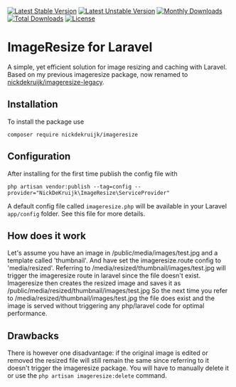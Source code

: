 [![Latest Stable Version](https://poser.pugx.org/nickdekruijk/imageresize/v/stable)](https://packagist.org/packages/nickdekruijk/imageresize)
[![Latest Unstable Version](https://poser.pugx.org/nickdekruijk/imageresize/v/unstable)](https://packagist.org/packages/nickdekruijk/imageresize)
[![Monthly Downloads](https://poser.pugx.org/nickdekruijk/imageresize/d/monthly)](https://packagist.org/packages/nickdekruijk/imageresize)
[![Total Downloads](https://poser.pugx.org/nickdekruijk/imageresize/downloads)](https://packagist.org/packages/nickdekruijk/imageresize)
[![License](https://poser.pugx.org/nickdekruijk/imageresize/license)](https://packagist.org/packages/nickdekruijk/imageresize)

# ImageResize for Laravel
A simple, yet efficient solution for image resizing and caching with Laravel.
Based on my previous imageresize package, now renamed to [nickdekruijk/imageresize-legacy](https://github.com/nickdekruijk/imageresize-legacy).

## Installation
To install the package use

`composer require nickdekruijk/imageresize`

## Configuration
After installing for the first time publish the config file with

`php artisan vendor:publish --tag=config --provider="NickDeKruijk\ImageResize\ServiceProvider"`

A default config file called `imageresize.php` will be available in your Laravel `app/config` folder. See this file for more details.

## How does it work
Let's assume you have an image in /public/media/images/test.jpg and a template called 'thumbnail'. And have set the imageresize.route config to 'media/resized'.
Referring to /media/resized/thumbnail/images/test.jpg will trigger the imageresize route in laravel since the file doesn't exist. Imageresize then creates the resized image and saves it as /public/media/resized/thumbnail/images/test.jpg
So the next time you refer to /media/resized/thumbnail/images/test.jpg the file does exist and the image is served without triggering any php/laravel code for optimal performance.

## Drawbacks
There is however one disadvantage: if the original image is edited or removed the resized file will still remain the same since referring to it doesn't trigger the imageresize package. You will have to manually delete it or use the `php artisan imageresize:delete` command.
